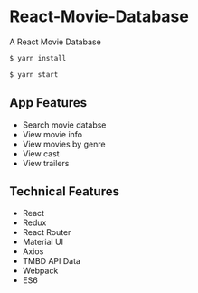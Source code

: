 # React-Movie-Database
A React Movie Database
 
```sh
$ yarn install
```
 
```sh
$ yarn start
```
## App Features

- Search movie databse
- View movie info
- View movies by genre
- View cast
- View trailers

## Technical Features
 
- React
- Redux
- React Router
- Material UI
- Axios
- TMBD API Data
- Webpack
- ES6

